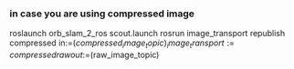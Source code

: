 ### in case you are using compressed image
roslaunch orb_slam_2_ros scout.launch
rosrun image_transport republish compressed in:=$(compressed_image_topic) _image_transport:=compressed raw out:=$(raw_image_topic)

